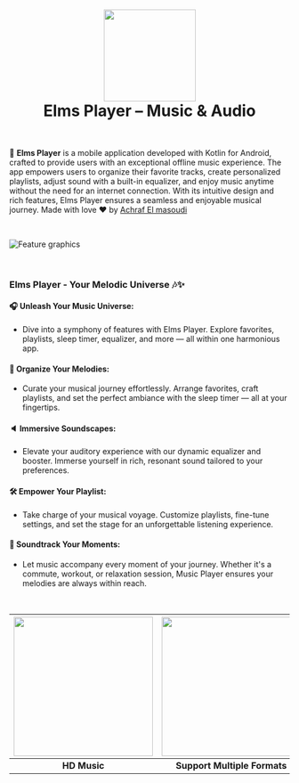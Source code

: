 <div align="center">
      <h1> 
            <img src="https://github.com/user-attachments/assets/cfd233af-9026-4c5e-9102-74a2b70211c0" width="165px">
            <br/>
            Elms Player – Music & Audio 
            <br/> 
      </h1>
</div>

   <br/> 
   
🎵 **Elms Player** is a mobile application developed with Kotlin for Android, crafted to provide users with an exceptional offline music experience. The app empowers users to organize their favorite tracks, create personalized playlists, adjust sound with a built-in equalizer, and enjoy music anytime without the need for an internet connection. With its intuitive design and rich features, Elms Player ensures a seamless and enjoyable musical journey. Made with love ❤️ by [Achraf El masoudi](https://www.linkedin.com/in/achelmasoudi)

<br/>

![Feature graphics](https://github.com/user-attachments/assets/697a71c9-6372-40c2-810e-5da35d9177bc)

<br/> 

<h3>Elms Player - Your Melodic Universe 🎶✨</h3>

#### 🎧 Unleash Your Music Universe:
  - Dive into a symphony of features with Elms Player. Explore favorites, playlists, sleep timer, equalizer, and more — all within one harmonious app.

#### 📁 Organize Your Melodies:
  - Curate your musical journey effortlessly. Arrange favorites, craft playlists, and set the perfect ambiance with the sleep timer — all at your fingertips.

#### 🔈 Immersive Soundscapes:
  - Elevate your auditory experience with our dynamic equalizer and booster. Immerse yourself in rich, resonant sound tailored to your preferences.

#### 🛠️ Empower Your Playlist:
  - Take charge of your musical voyage. Customize playlists, fine-tune settings, and set the stage for an unforgettable listening experience.

#### 🚀 Soundtrack Your Moments:
  - Let music accompany every moment of your journey. Whether it's a commute, workout, or relaxation session, Music Player ensures your melodies are always within reach.

<br/> 

| <img src="https://github.com/user-attachments/assets/f3d12c1c-7da8-4184-ad68-9fd4a2f2d88a" width="250"/>| <img src="https://github.com/user-attachments/assets/1d121a2d-89f9-4f94-8218-9f8d7a48eee9" width="250"/> | <img src="https://github.com/user-attachments/assets/aa515af6-ae96-405c-859c-28c829b3764f" width="250"/> |
| :-------------: | :-------------:  | :-------------:  |
|     **HD Music**     |     **Support Multiple Formats**     |     **Colorful Themes**     |
